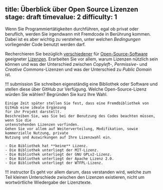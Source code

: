 title: Überblick über Open Source Lizenzen
stage: draft
timevalue: 2
difficulty: 1
---
Wenn Sie Programmiertätigkeiten durchführen, egal ob privat oder beruflich, werden Sie
irgendwann mit Fremdcode in Berührung kommen. 
Dabei ist es aber wichtig zu verstehen, unter welchen _Bedingungen_ vorliegender Code
benutzt werden darf.

Recherchieren Sie bezüglich [verschiedener](https://github.com/readme/guides/open-source-licensing)
für [Open-Source-Software](https://opensource.org/licenses) geeigneter [Lizenzen](https://tldrlegal.com/).
Erarbeiten Sie vor allem, warum Lizenzen nützlich sein können und was der Unterschied zwischen
_Copyleft_-, _Permissive_- und _Creative Commons_-Lizenzen und was der Unterschied zu _Public
Domain_ ist.

!!! submission
    Sie schreiben eigenständig eine Bibliothek oder Software und stellen diese über GitHub zur
    Verfügung. 
    Welche Open-Source-Lizenz würden Sie wählen? Begründen Sie kurz Ihre Wahl.
    
    Einige Zeit später stellen Sie fest, dass eine Fremdbibliothek von GitHub eine ideale Ergänzung 
    für ihr Projekt darstellt.
    Beschreiben Sie, was Sie bei der Benutzung des Codes beachten müssen, wenn Sie die 
    untenstehenden Lizenzen vorfinden. 
    Gehen Sie vor allem auf Weiterverteilung, Modifikation, sowie kommerzielle Nutzung, private 
    Nutzung und Auswirkungen auf Ihre Lizenzwahl ein. 
    
    - Die Bibliothek hat **keine** Lizenz.
    - Die Bibliothek unterliegt der MIT-Lizenz.
    - Die Bibliothek unterliegt der GNU GPLv2-Lizenz.
    - Die Bibliothek unterliegt der Apache Lizenz 2.0.
    - Die Bibliothek unterliegt der WTFPL-Lizenz.

!!! instructor
    Es geht vor allem darum, dass verstanden wird, welche zum Teil kleinen Unterschiede zwischen den
    Lizenzen existieren, nicht um wortwörtliche Wiedergabe der Lizenztexte.
